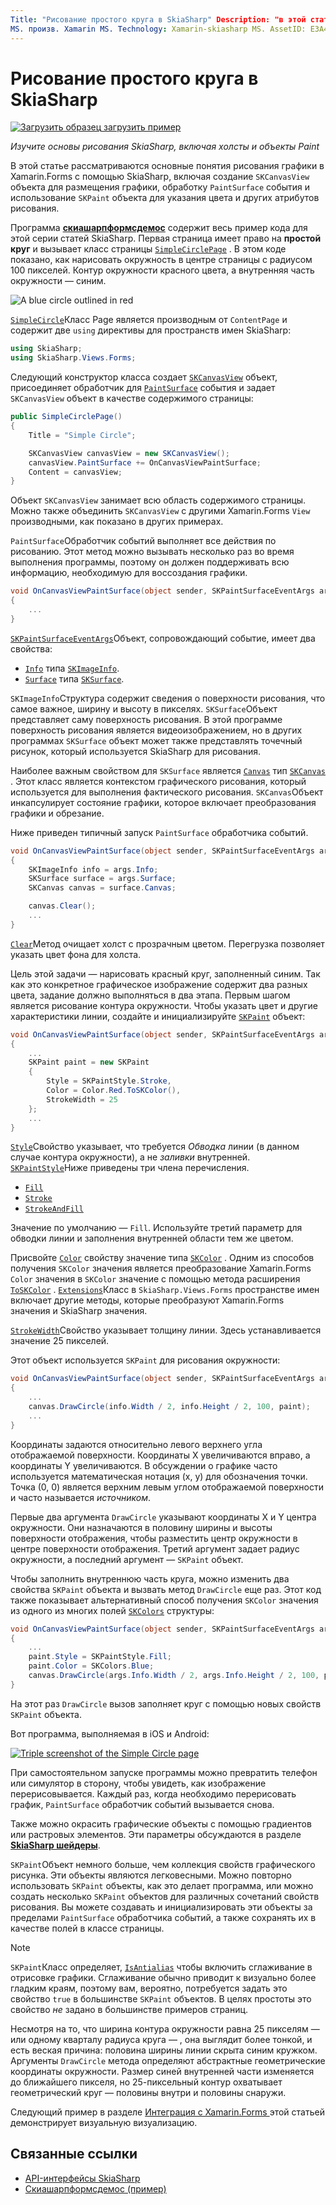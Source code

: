 ```yaml
---
Title: "Рисование простого круга в SkiaSharp" Description: "в этой статье объясняются основы рисования SkiaSharp, включая холсты и объекты рисования, в Xamarin.Forms приложениях, а также демонстрируется пример кода".
MS. произв. Xamarin MS. Technology: Xamarin-skiasharp MS. AssetID: E3A4E373-F65D-45C8-8E77-577A804AC3F8 Автор: давидбритч MS. author: дабритч MS. Дата: 03/10/2017 No-Loc: [ Xamarin.Forms , Xamarin.Essentials ]
---
```


# <a name="drawing-a-simple-circle-in-skiasharp"></a>Рисование простого круга в SkiaSharp

[![Загрузить образец](~/media/shared/download.png) загрузить пример](https://docs.microsoft.com/samples/xamarin/xamarin-forms-samples/skiasharpforms-demos)

_Изучите основы рисования SkiaSharp, включая холсты и объекты Paint_

В этой статье рассматриваются основные понятия рисования графики в Xamarin.Forms с помощью SkiaSharp, включая создание `SKCanvasView` объекта для размещения графики, обработку `PaintSurface` события и использование `SKPaint` объекта для указания цвета и других атрибутов рисования.

Программа [**скиашарпформсдемос**](https://docs.microsoft.com/samples/xamarin/xamarin-forms-samples/skiasharpforms-demos) содержит весь пример кода для этой серии статей SkiaSharp. Первая страница имеет право на **простой круг** и вызывает класс страницы [`SimpleCirclePage`](https://github.com/xamarin/xamarin-forms-samples/blob/master/SkiaSharpForms/Demos/Demos/SkiaSharpFormsDemos/Basics/SimpleCirclePage.cs) . В этом коде показано, как нарисовать окружность в центре страницы с радиусом 100 пикселей. Контур окружности красного цвета, а внутренняя часть окружности — синим.

![](circle-images/circleexample.png "A blue circle outlined in red")

[`SimpleCircle`](https://github.com/xamarin/xamarin-forms-samples/blob/master/SkiaSharpForms/Demos/Demos/SkiaSharpFormsDemos/Basics/SimpleCirclePage.cs)Класс Page является производным от `ContentPage` и содержит две `using` директивы для пространств имен SkiaSharp:

```csharp
using SkiaSharp;
using SkiaSharp.Views.Forms;
```

Следующий конструктор класса создает [`SKCanvasView`](xref:SkiaSharp.Views.Forms.SKCanvasView) объект, присоединяет обработчик для [`PaintSurface`](xref:SkiaSharp.Views.Forms.SKCanvasView.PaintSurface) события и задает `SKCanvasView` объект в качестве содержимого страницы:

```csharp
public SimpleCirclePage()
{
    Title = "Simple Circle";

    SKCanvasView canvasView = new SKCanvasView();
    canvasView.PaintSurface += OnCanvasViewPaintSurface;
    Content = canvasView;
}
```

Объект `SKCanvasView` занимает всю область содержимого страницы. Можно также объединить `SKCanvasView` с другими Xamarin.Forms `View` производными, как показано в других примерах.

`PaintSurface`Обработчик событий выполняет все действия по рисованию. Этот метод можно вызывать несколько раз во время выполнения программы, поэтому он должен поддерживать всю информацию, необходимую для воссоздания графики.

```csharp
void OnCanvasViewPaintSurface(object sender, SKPaintSurfaceEventArgs args)
{
    ...
}

```

[`SKPaintSurfaceEventArgs`](xref:SkiaSharp.Views.Forms.SKPaintSurfaceEventArgs)Объект, сопровождающий событие, имеет два свойства:

- [`Info`](xref:SkiaSharp.Views.Forms.SKPaintSurfaceEventArgs.Info) типа [`SKImageInfo`](xref:SkiaSharp.SKImageInfo).
- [`Surface`](xref:SkiaSharp.Views.Forms.SKPaintSurfaceEventArgs.Surface) типа [`SKSurface`](xref:SkiaSharp.SKSurface).

`SKImageInfo`Структура содержит сведения о поверхности рисования, что самое важное, ширину и высоту в пикселях. `SKSurface`Объект представляет саму поверхность рисования. В этой программе поверхность рисования является видеоизображением, но в других программах `SKSurface` объект может также представлять точечный рисунок, который используется SkiaSharp для рисования.

Наиболее важным свойством для `SKSurface` является [`Canvas`](xref:SkiaSharp.SKSurface.Canvas) тип [`SKCanvas`](xref:SkiaSharp.SKCanvas) . Этот класс является контекстом графического рисования, который используется для выполнения фактического рисования. `SKCanvas`Объект инкапсулирует состояние графики, которое включает преобразования графики и обрезание.

Ниже приведен типичный запуск `PaintSurface` обработчика событий.

```csharp
void OnCanvasViewPaintSurface(object sender, SKPaintSurfaceEventArgs args)
{
    SKImageInfo info = args.Info;
    SKSurface surface = args.Surface;
    SKCanvas canvas = surface.Canvas;

    canvas.Clear();
    ...
}

```

[`Clear`](xref:SkiaSharp.SKCanvas.Clear)Метод очищает холст с прозрачным цветом. Перегрузка позволяет указать цвет фона для холста.

Цель этой задачи — нарисовать красный круг, заполненный синим. Так как это конкретное графическое изображение содержит два разных цвета, задание должно выполняться в два этапа. Первым шагом является рисование контура окружности. Чтобы указать цвет и другие характеристики линии, создайте и инициализируйте [`SKPaint`](xref:SkiaSharp.SKPaint) объект:

```csharp
void OnCanvasViewPaintSurface(object sender, SKPaintSurfaceEventArgs args)
{
    ...
    SKPaint paint = new SKPaint
    {
        Style = SKPaintStyle.Stroke,
        Color = Color.Red.ToSKColor(),
        StrokeWidth = 25
    };
    ...
}
```

[`Style`](xref:SkiaSharp.SKPaint.Style)Свойство указывает, что требуется *Обводка* линии (в данном случае контура окружности), а не *заливки* внутренней. [`SKPaintStyle`](xref:SkiaSharp.SKPaintStyle)Ниже приведены три члена перечисления.

- [`Fill`](xref:SkiaSharp.SKPaintStyle.Fill)
- [`Stroke`](xref:SkiaSharp.SKPaintStyle.Stroke)
- [`StrokeAndFill`](xref:SkiaSharp.SKPaintStyle.StrokeAndFill)

Значение по умолчанию — `Fill`. Используйте третий параметр для обводки линии и заполнения внутренней области тем же цветом.

Присвойте [`Color`](xref:SkiaSharp.SKPaint.Color) свойству значение типа [`SKColor`](xref:SkiaSharp.SKColor) . Одним из способов получения `SKColor` значения является преобразование Xamarin.Forms `Color` значения в `SKColor` значение с помощью метода расширения [`ToSKColor`](xref:SkiaSharp.Views.Forms.Extensions.ToSKColor*) . [`Extensions`](xref:SkiaSharp.Views.Forms.Extensions)Класс в `SkiaSharp.Views.Forms` пространстве имен включает другие методы, которые преобразуют Xamarin.Forms значения и SkiaSharp значения.

[`StrokeWidth`](xref:SkiaSharp.SKPaint.StrokeWidth)Свойство указывает толщину линии. Здесь устанавливается значение 25 пикселей.

Этот объект используется `SKPaint` для рисования окружности:

```csharp
void OnCanvasViewPaintSurface(object sender, SKPaintSurfaceEventArgs args)
{
    ...
    canvas.DrawCircle(info.Width / 2, info.Height / 2, 100, paint);
    ...
}
```

Координаты задаются относительно левого верхнего угла отображаемой поверхности. Координаты X увеличиваются вправо, а координаты Y увеличиваются. В обсуждении о графике часто используется математическая нотация (x, y) для обозначения точки. Точка (0, 0) является верхним левым углом отображаемой поверхности и часто называется *источником*.

Первые два аргумента `DrawCircle` указывают координаты X и Y центра окружности. Они назначаются в половину ширины и высоты поверхности отображения, чтобы разместить центр окружности в центре поверхности отображения. Третий аргумент задает радиус окружности, а последний аргумент — `SKPaint` объект.

Чтобы заполнить внутреннюю часть круга, можно изменить два свойства `SKPaint` объекта и вызвать метод `DrawCircle` еще раз. Этот код также показывает альтернативный способ получения `SKColor` значения из одного из многих полей [`SKColors`](xref:SkiaSharp.SKColors) структуры:

```csharp
void OnCanvasViewPaintSurface(object sender, SKPaintSurfaceEventArgs args)
{
    ...
    paint.Style = SKPaintStyle.Fill;
    paint.Color = SKColors.Blue;
    canvas.DrawCircle(args.Info.Width / 2, args.Info.Height / 2, 100, paint);
}
```

На этот раз `DrawCircle` вызов заполняет круг с помощью новых свойств `SKPaint` объекта.

Вот программа, выполняемая в iOS и Android:

[![](circle-images/simplecircle-small.png "Triple screenshot of the Simple Circle page")](circle-images/simplecircle-large.png#lightbox "Triple screenshot of the Simple Circle page")

При самостоятельном запуске программы можно превратить телефон или симулятор в сторону, чтобы увидеть, как изображение перерисовывается. Каждый раз, когда необходимо перерисовать график, `PaintSurface` обработчик событий вызывается снова.

Также можно окрасить графические объекты с помощью градиентов или растровых элементов. Эти параметры обсуждаются в разделе [**SkiaSharp шейдеры**](../effects/shaders/index.md).

`SKPaint`Объект немного больше, чем коллекция свойств графического рисунка. Эти объекты являются легковесными. Можно повторно использовать `SKPaint` объекты, как это делает программа, или можно создать несколько `SKPaint` объектов для различных сочетаний свойств рисования. Вы можете создавать и инициализировать эти объекты за пределами `PaintSurface` обработчика событий, а также сохранять их в качестве полей в классе страницы.

> [!NOTE]
> `SKPaint`Класс определяет, [`IsAntialias`](xref:SkiaSharp.SKPaint.IsAntialias) чтобы включить сглаживание в отрисовке графики. Сглаживание обычно приводит к визуально более гладким краям, поэтому вам, вероятно, потребуется задать это свойство `true` в большинстве `SKPaint` объектов. В целях простоты это свойство _не_ задано в большинстве примеров страниц.

Несмотря на то, что ширина контура окружности равна 25 пикселям &mdash; или одному кварталу радиуса круга &mdash; , она выглядит более тонкой, и есть веская причина: половина ширины линии скрыта синим кружком. Аргументы `DrawCircle` метода определяют абстрактные геометрические координаты окружности. Размер синей внутренней части изменяется до ближайшего пикселя, но 25-пиксельный контур охватывает геометрический круг &mdash; половины внутри и половины снаружи.

Следующий пример в разделе [Интеграция с Xamarin.Forms ](~/xamarin-forms/user-interface/graphics/skiasharp/basics/integration.md) этой статьей демонстрирует визуальную визуализацию.

## <a name="related-links"></a>Связанные ссылки

- [API-интерфейсы SkiaSharp](https://docs.microsoft.com/dotnet/api/skiasharp)
- [Скиашарпформсдемос (пример)](https://docs.microsoft.com/samples/xamarin/xamarin-forms-samples/skiasharpforms-demos)
